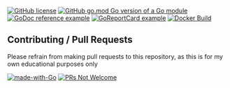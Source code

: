 [![GitHub license](https://img.shields.io/github/license/cedi/urlshortener.svg)](https://github.com/urlshortener-cedi-dev/urlshortener/blob/main/LICENSE)
[![GitHub go.mod Go version of a Go module](https://img.shields.io/github/go-mod/go-version/cedi/urlshortener.svg)](https://github.com/urlshortener-cedi-dev/urlshortener)
[![GoDoc reference example](https://img.shields.io/badge/godoc-reference-blue.svg)](https://pkg.go.dev/github.com/urlshortener-cedi-dev/urlshortener)
[![GoReportCard example](https://goreportcard.com/badge/github.com/urlshortener-cedi-dev/urlshortener)](https://goreportcard.com/report/github.com/urlshortener-cedi-dev/urlshortener)
[![Docker Build](https://github.com/urlshortener-cedi-dev/urlshortener/actions/workflows/docker-build.yaml/badge.svg)](https://github.com/urlshortener-cedi-dev/urlshortener/actions/workflows/docker-build.yaml)

## Contributing / Pull Requests

Please refrain from making pull requests to this repository, as this is for my own educational purposes only

[![made-with-Go](https://img.shields.io/badge/Made%20with-Go-1f425f.svg)](http://golang.org)
[![PRs Not Welcome](https://img.shields.io/badge/PRs-not_welcome-red.svg?style=flat-square)](http://makeapullrequest.com)


